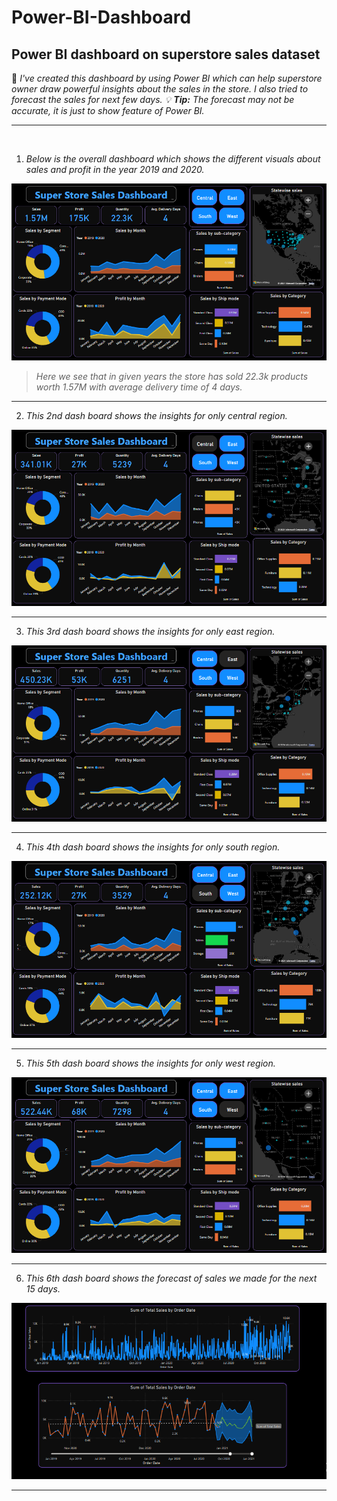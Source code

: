# Power-BI-Dashboard
## Power BI dashboard on superstore sales dataset
 
📝 _I've created this dashboard by using Power BI which can help superstore owner draw powerful insights about the sales in the store. I also tried to forecast the sales for next few days. 💡 **Tip:** The forecast may not be accurate, it is just to show feature of Power BI._

---
<br>

1. *Below is the overall dashboard which shows the different visuals about sales and profit in the year 2019 and 2020.*
<p align="center"><img src='image1.png'/></p>

>  _Here we see that in given years the store has sold 22.3k products worth 1.57M with average delivery time of 4 days._

---

2. *This 2nd dash board shows the insights for only central region.*
<p align="center"><img src=image5.png/></p>

---

3. *This 3rd dash board shows the insights for only east region.*
<p align="center"><img src=image4.png/></p>

---

4. *This 4th dash board shows the insights for only south region.*
<p align="center"><img src=image3.png/></p>

---

5. *This 5th dash board shows the insights for only west region.*
<p align="center"><img src=image2.png/></p>

---

6. *This 6th dash board shows the forecast of sales we made for the next 15 days.*
<p align="center"><img src=imagef.png/></p>

---
